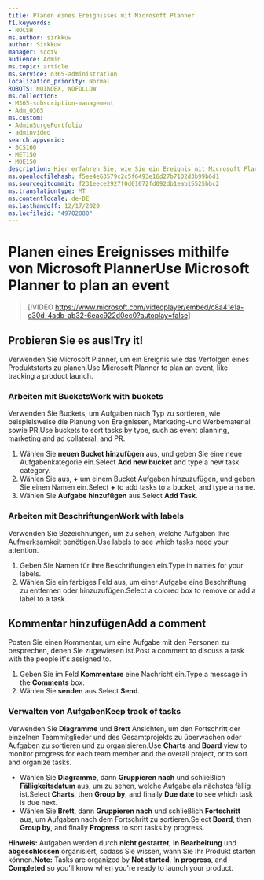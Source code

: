 ```yaml
---
title: Planen eines Ereignisses mit Microsoft Planner
f1.keywords:
- NOCSH
ms.author: sirkkuw
author: Sirkkuw
manager: scotv
audience: Admin
ms.topic: article
ms.service: o365-administration
localization_priority: Normal
ROBOTS: NOINDEX, NOFOLLOW
ms.collection:
- M365-subscription-management
- Adm_O365
ms.custom:
- AdminSurgePortfolio
- adminvideo
search.appverid:
- BCS160
- MET150
- MOE150
description: Hier erfahren Sie, wie Sie ein Ereignis mit Microsoft Planner planen.
ms.openlocfilehash: f5ee4e63579c2c5f6493e16d27b7102d3b99b6d1
ms.sourcegitcommit: f231eece2927f0d01072fd092db1eab15525bbc2
ms.translationtype: MT
ms.contentlocale: de-DE
ms.lasthandoff: 12/17/2020
ms.locfileid: "49702080"
---
```

# <a name="use-microsoft-planner-to-plan-an-event"></a><span data-ttu-id="7723f-103">Planen eines Ereignisses mithilfe von Microsoft Planner</span><span class="sxs-lookup"><span data-stu-id="7723f-103">Use Microsoft Planner to plan an event</span></span>

> [!VIDEO https://www.microsoft.com/videoplayer/embed/c8a41e1a-c30d-4adb-ab32-6eac922d0ec0?autoplay=false]

## <a name="try-it"></a><span data-ttu-id="7723f-104">Probieren Sie es aus!</span><span class="sxs-lookup"><span data-stu-id="7723f-104">Try it!</span></span>

<span data-ttu-id="7723f-105">Verwenden Sie Microsoft Planner, um ein Ereignis wie das Verfolgen eines Produktstarts zu planen.</span><span class="sxs-lookup"><span data-stu-id="7723f-105">Use Microsoft Planner to plan an event, like tracking a product launch.</span></span>

### <a name="work-with-buckets"></a><span data-ttu-id="7723f-106">Arbeiten mit Buckets</span><span class="sxs-lookup"><span data-stu-id="7723f-106">Work with buckets</span></span>

<span data-ttu-id="7723f-107">Verwenden Sie Buckets, um Aufgaben nach Typ zu sortieren, wie beispielsweise die Planung von Ereignissen, Marketing-und Werbematerial sowie PR.</span><span class="sxs-lookup"><span data-stu-id="7723f-107">Use buckets to sort tasks by type, such as event planning, marketing and ad collateral, and PR.</span></span>

1. <span data-ttu-id="7723f-108">Wählen Sie  **neuen Bucket hinzufügen**  aus, und geben Sie eine neue Aufgabenkategorie ein.</span><span class="sxs-lookup"><span data-stu-id="7723f-108">Select  **Add new bucket**  and type a new task category.</span></span>
2. <span data-ttu-id="7723f-109">Wählen Sie aus,  **+**  um einem Bucket Aufgaben hinzuzufügen, und geben Sie einen Namen ein.</span><span class="sxs-lookup"><span data-stu-id="7723f-109">Select  **+**  to add tasks to a bucket, and type a name.</span></span>
3. <span data-ttu-id="7723f-110">Wählen Sie  **Aufgabe hinzufügen** aus.</span><span class="sxs-lookup"><span data-stu-id="7723f-110">Select  **Add Task**.</span></span>

### <a name="work-with-labels"></a><span data-ttu-id="7723f-111">Arbeiten mit Beschriftungen</span><span class="sxs-lookup"><span data-stu-id="7723f-111">Work with labels</span></span>

<span data-ttu-id="7723f-112">Verwenden Sie Bezeichnungen, um zu sehen, welche Aufgaben Ihre Aufmerksamkeit benötigen.</span><span class="sxs-lookup"><span data-stu-id="7723f-112">Use labels to see which tasks need your attention.</span></span>

1. <span data-ttu-id="7723f-113">Geben Sie Namen für ihre Beschriftungen ein.</span><span class="sxs-lookup"><span data-stu-id="7723f-113">Type in names for your labels.</span></span>
2. <span data-ttu-id="7723f-114">Wählen Sie ein farbiges Feld aus, um einer Aufgabe eine Beschriftung zu entfernen oder hinzuzufügen.</span><span class="sxs-lookup"><span data-stu-id="7723f-114">Select a colored box to remove or add a label to a task.</span></span>

## <a name="add-a-comment"></a><span data-ttu-id="7723f-115">Kommentar hinzufügen</span><span class="sxs-lookup"><span data-stu-id="7723f-115">Add a comment</span></span>

<span data-ttu-id="7723f-116">Posten Sie einen Kommentar, um eine Aufgabe mit den Personen zu besprechen, denen Sie zugewiesen ist.</span><span class="sxs-lookup"><span data-stu-id="7723f-116">Post a comment to discuss a task with the people it's assigned to.</span></span>

1. <span data-ttu-id="7723f-117">Geben Sie im Feld  **Kommentare**  eine Nachricht ein.</span><span class="sxs-lookup"><span data-stu-id="7723f-117">Type a message in the  **Comments**  box.</span></span>
2. <span data-ttu-id="7723f-118">Wählen Sie  **senden** aus.</span><span class="sxs-lookup"><span data-stu-id="7723f-118">Select  **Send**.</span></span>

### <a name="keep-track-of-tasks"></a><span data-ttu-id="7723f-119">Verwalten von Aufgaben</span><span class="sxs-lookup"><span data-stu-id="7723f-119">Keep track of tasks</span></span>

<span data-ttu-id="7723f-120">Verwenden Sie  **Diagramme**  und  **Brett**  Ansichten, um den Fortschritt der einzelnen Teammitglieder und des Gesamtprojekts zu überwachen oder Aufgaben zu sortieren und zu organisieren.</span><span class="sxs-lookup"><span data-stu-id="7723f-120">Use  **Charts**  and  **Board**  view to monitor progress for each team member and the overall project, or to sort and organize tasks.</span></span>

- <span data-ttu-id="7723f-121">Wählen Sie  **Diagramme**, dann **Gruppieren nach** und schließlich **Fälligkeitsdatum**  aus, um zu sehen, welche Aufgabe als nächstes fällig ist.</span><span class="sxs-lookup"><span data-stu-id="7723f-121">Select  **Charts**, then **Group by**, and finally **Due date**  to see which task is due next.</span></span>
- <span data-ttu-id="7723f-122">Wählen Sie  **Brett**, dann **Gruppieren nach** und schließlich **Fortschritt**  aus, um Aufgaben nach dem Fortschritt zu sortieren.</span><span class="sxs-lookup"><span data-stu-id="7723f-122">Select  **Board**, then **Group by**, and finally **Progress**  to sort tasks by progress.</span></span>

<span data-ttu-id="7723f-123">**Hinweis:**  Aufgaben werden durch  **nicht gestartet**,  **in Bearbeitung** und  **abgeschlossen**  organisiert, sodass Sie wissen, wann Sie Ihr Produkt starten können.</span><span class="sxs-lookup"><span data-stu-id="7723f-123">**Note:**  Tasks are organized by  **Not started**,  **In progress**, and  **Completed**  so you'll know when you're ready to launch your product.</span></span>